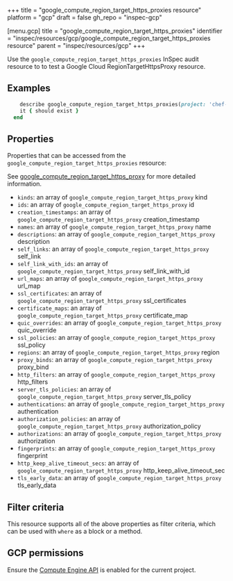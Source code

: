 +++
title = "google_compute_region_target_https_proxies resource"
platform = "gcp"
draft = false
gh_repo = "inspec-gcp"

[menu.gcp]
title = "google_compute_region_target_https_proxies"
identifier = "inspec/resources/gcp/google_compute_region_target_https_proxies resource"
parent = "inspec/resources/gcp"
+++

Use the `google_compute_region_target_https_proxies` InSpec audit resource to to test a Google Cloud RegionTargetHttpsProxy resource.

## Examples

```ruby
    describe google_compute_region_target_https_proxies(project: 'chef-gcp-inspec', region: ' value_region') do
    it { should exist }
  end
```

## Properties

Properties that can be accessed from the `google_compute_region_target_https_proxies` resource:

See [google_compute_region_target_https_proxy](google_compute_region_target_https_proxy) for more detailed information.

  * `kinds`: an array of `google_compute_region_target_https_proxy` kind
  * `ids`: an array of `google_compute_region_target_https_proxy` id
  * `creation_timestamps`: an array of `google_compute_region_target_https_proxy` creation_timestamp
  * `names`: an array of `google_compute_region_target_https_proxy` name
  * `descriptions`: an array of `google_compute_region_target_https_proxy` description
  * `self_links`: an array of `google_compute_region_target_https_proxy` self_link
  * `self_link_with_ids`: an array of `google_compute_region_target_https_proxy` self_link_with_id
  * `url_maps`: an array of `google_compute_region_target_https_proxy` url_map
  * `ssl_certificates`: an array of `google_compute_region_target_https_proxy` ssl_certificates
  * `certificate_maps`: an array of `google_compute_region_target_https_proxy` certificate_map
  * `quic_overrides`: an array of `google_compute_region_target_https_proxy` quic_override
  * `ssl_policies`: an array of `google_compute_region_target_https_proxy` ssl_policy
  * `regions`: an array of `google_compute_region_target_https_proxy` region
  * `proxy_binds`: an array of `google_compute_region_target_https_proxy` proxy_bind
  * `http_filters`: an array of `google_compute_region_target_https_proxy` http_filters
  * `server_tls_policies`: an array of `google_compute_region_target_https_proxy` server_tls_policy
  * `authentications`: an array of `google_compute_region_target_https_proxy` authentication
  * `authorization_policies`: an array of `google_compute_region_target_https_proxy` authorization_policy
  * `authorizations`: an array of `google_compute_region_target_https_proxy` authorization
  * `fingerprints`: an array of `google_compute_region_target_https_proxy` fingerprint
  * `http_keep_alive_timeout_secs`: an array of `google_compute_region_target_https_proxy` http_keep_alive_timeout_sec
  * `tls_early_data`: an array of `google_compute_region_target_https_proxy` tls_early_data

## Filter criteria

This resource supports all of the above properties as filter criteria, which can be used
with `where` as a block or a method.

## GCP permissions

Ensure the [Compute Engine API](https://console.cloud.google.com/apis/library/compute.googleapis.com/) is enabled for the current project.

